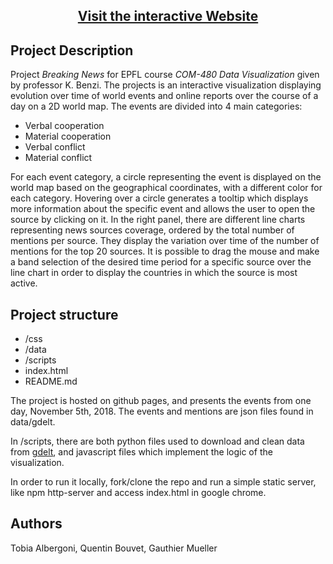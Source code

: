 
<h2 align=center >
<a href=https://qbouvet.github.io/breakingNews/>
Visit the interactive Website
</a>
</h2>

## Project Description

Project *Breaking News* for EPFL course *COM-480 Data Visualization* given by professor K. Benzi.
The projects is an interactive visualization displaying evolution over time of world events and online reports over the course of a day on a 2D world map.
The events are divided into 4 main categories: 

* Verbal cooperation
* Material cooperation
* Verbal conflict
* Material conflict

For each event category, a circle representing the event is displayed on the world map based on the geographical coordinates, with a different color for each category. Hovering over a circle generates a tooltip which displays more information about the specific event and allows the user to open the source by clicking on it. 
In the right panel, there are different line charts representing news sources coverage, ordered by the total number of mentions per source. They display the variation over time of the number of mentions for the top 20 sources. It is possible to drag the mouse and make a band selection of the desired time period for a specific source over the line chart in order to display the countries in which the source is most active.

## Project structure

* /css
* /data
* /scripts
* index.html
* README.md

The project is hosted on github pages, and presents the events from one day, November 5th, 2018. The events and mentions are json files found in data/gdelt.

In /scripts, there are both python files used to download and clean data from [gdelt](https://www.gdeltproject.org/), and javascript files which implement the logic of the visualization.

In order to run it locally, fork/clone the repo and run a simple static server, like npm http-server and access index.html in google chrome.

## Authors

Tobia Albergoni, Quentin Bouvet, Gauthier Mueller
